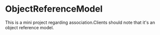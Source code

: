 # ObjectReferenceModel
This is a mini project regarding association.Clients should note that it's an object reference model.
